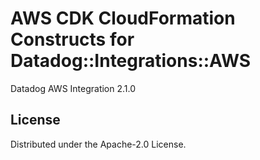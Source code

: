 # AWS CDK CloudFormation Constructs for Datadog::Integrations::AWS

Datadog AWS Integration 2.1.0
## License

Distributed under the Apache-2.0 License.